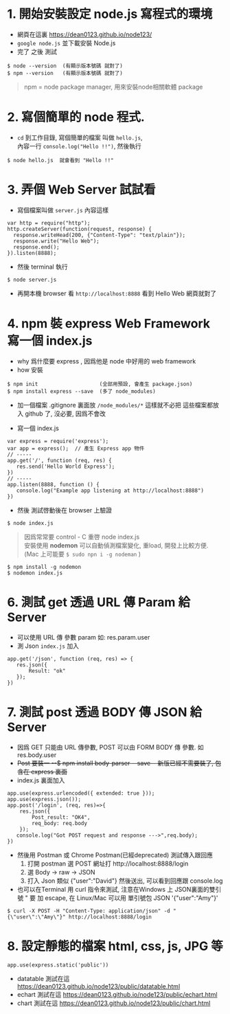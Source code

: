 # 1. 開始安裝設定 node.js 寫程式的環境

- 網頁在這裏 https://dean0123.github.io/node123/ 
- `google node.js` 並下載安裝 Node.js
- 完了 之後 測試  
```
$ node --version  (有顯示版本號碼 就對了)
$ npm --version   (有顯示版本號碼 就對了)
```
> npm = node package manager, 用來安裝node相關軟體 package

# 2. 寫個簡單的 node 程式. 
- `cd` 到工作目錄, 寫個簡單的檔案 叫做 `hello.js`,  
內容一行 `console.log("Hello !!")`, 然後執行 
```
$ node hello.js  就會看到 "Hello !!"
```


# 3. 弄個 Web Server 試試看
- 寫個檔案叫做 `server.js` 內容這樣
```
var http = require("http");
http.createServer(function(request, response) {
  response.writeHead(200, {"Content-Type": "text/plain"});
  response.write("Hello Web");
  response.end();
}).listen(8888);
```
- 然後 terminal 執行 
```
$ node server.js
```
- 再開本機 browser 看 `http://localhost:8888` 看到 Hello Web 網頁就對了




# 4. npm 裝 express Web Framework 寫一個 index.js
- why 爲什麼要 express , 因爲他是 node 中好用的 web framework
- how 安裝 
``` 
$ npm init                    (全部用預設, 會產生 package.json)
$ npm install express --save  (多了 node_modules)
``` 
- 加一個檔案 .gitignore 裏面放 `/node_modules/*` 這樣就不必把 這些檔案都放入 github 了, 沒必要, 因爲不會改

- 寫一個 index.js  
```
var express = require('express');
var app = express();  // 產生 Express app 物件 
// ----- 
app.get('/', function (req, res) {
   res.send('Hello World Express');
})
// -----
app.listen(8888, function () {
   console.log("Example app listening at http://localhost:8888")
})
```
- 然後 測試啓動後在 browser 上驗證
```
$ node index.js
```  


> 因爲常常要 control - C 重啓 node index.js   
>安裝使用 **nodemon** 可以自動偵測檔案變化, 重load, 開發上比較方便. (Mac 上可能要 `$ sudo npn i -g nodeman` )
```
$ npm install -g nodemon
$ nodemon index.js
```


# 6. 測試 get 透過 URL 傳 Param 給 Server
- 可以使用 URL 傳 參數 param 如: res.param.user
- 測 Json `index.js` 加入
```
app.get('/json', function (req, res) => {
   res.json({
       Result: "ok"
   });
})
```

# 7. 測試 post 透過 BODY 傳 JSON 給 Server
- 因爲 GET 只能由 URL 傳參數, POST 可以由 FORM BODY 傳 參數. 如 res.body.user
- ~~Post 要裝一 --$ npm install body-parser --save-- 新版已經不需要裝了, 包含在 express 裏面~~
- index.js 裏面加入
```
app.use(express.urlencoded({ extended: true }));
app.use(express.json());
app.post('/login', (req, res)=>{   
    res.json({
        Post_result: "OK4",
        req_body: req.body
    });
   console.log("Got POST request and response --->",req.body);   
})
```
- 然後用 Postman 或 Chrome Postman(已經deprecated) 測試傳入跟回應
  1. 打開 postman 選 POST 網址打 http://localhost:8888/login
  2. 選 Body -> raw -> JSON
  3. 打入 Json 類似  {"user":"David"} 然後送出, 可以看到回應跟 console.log
- 也可以在Terminal 用 curl 指令來測試, 注意在Windows 上 JSON裏面的雙引號 \" 要 加 escape, 在 Linux/Mac 可以用 單引號包 JSON '{"user":"Amy"}'
```
$ curl -X POST -H "Content-Type: application/json" -d "{\"user\":\"Amy\"}" http://localhost:8888/login
```

# 8. 設定靜態的檔案  html, css, js, JPG 等
```
app.use(express.static('public'))
```
- datatable 測試在這 https://dean0123.github.io/node123/public/datatable.html
- echart 測試在這 https://dean0123.github.io/node123/public/echart.html
- chart 測試在這 https://dean0123.github.io/node123/public/chart.html

